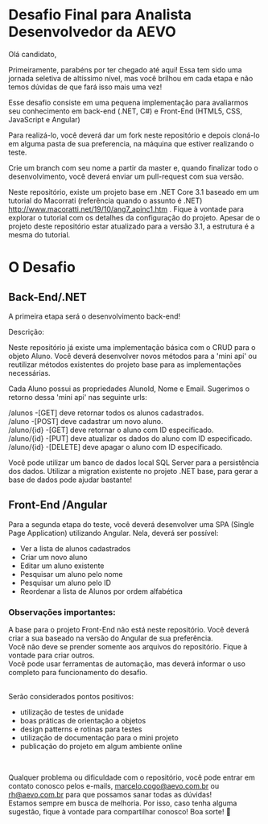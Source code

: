 # Desafio Final para Analista Desenvolvedor da AEVO

Olá candidato,

Primeiramente, parabéns por ter chegado até aqui! Essa tem sido uma jornada seletiva de altíssimo nível, mas você brilhou em cada etapa e não temos dúvidas de que fará isso mais uma vez! <br>

Esse desafio consiste em uma pequena implementação para avaliarmos seu conhecimento em back-end (.NET, C#) e Front-End (HTML5, CSS, JavaScript e Angular)

Para realizá-lo, você deverá dar um fork neste repositório e depois cloná-lo em alguma pasta de sua preferencia, na máquina que estiver realizando o teste.

Crie um branch com seu nome a partir da master e, quando finalizar todo o desenvolvimento, você deverá enviar um pull-request com sua versão.<br>

Neste repositório, existe um projeto base em .NET Core 3.1 baseado em um tutorial do Macorrati (referência quando o assunto é .NET) http://www.macoratti.net/19/10/ang7_apinc1.htm . Fique à vontade para explorar o tutorial com os detalhes da configuração do projeto. Apesar de o projeto deste repositório estar atualizado para a versão 3.1, a estrutura é a mesma do tutorial.

# O Desafio
## Back-End/.NET
A primeira etapa será o desenvolvimento back-end!

Descrição:

Neste repositório já existe uma implementação básica com o CRUD para o objeto Aluno. Você deverá desenvolver novos métodos para a 'mini api' ou reutilizar métodos existentes do projeto base para as implementações necessárias.

Cada Aluno possui as propriedades AlunoId, Nome e Email. Sugerimos o retorno dessa 'mini api' nas seguinte urls: 

/alunos      -[GET] deve retornar todos os alunos cadastrados.<br>
/aluno       -[POST] deve cadastrar um novo aluno. <br>
/aluno/{id}  -[GET] deve retornar o aluno com ID especificado. <br>
/aluno/{id}  -[PUT] deve atualizar os dados do aluno com ID especificado. <br>
/aluno/{id}  -[DELETE] deve apagar o aluno com ID especificado. <br>

Você pode utilizar um banco de dados local SQL Server para a persistência dos dados. Utilizar a migration existente no projeto .NET base, para gerar a base de dados pode ajudar bastante!

## Front-End /Angular
Para a segunda etapa do teste, você deverá desenvolver uma SPA (Single Page Application) utilizando Angular. Nela, deverá ser possível:

- Ver a lista de alunos cadastrados
- Criar um novo aluno
- Editar um aluno existente
- Pesquisar um aluno pelo nome
- Pesquisar um aluno pelo ID
- Reordenar a lista de Alunos por ordem alfabética


### Observações importantes:
A base para o projeto Front-End não está neste repositório. Você deverá criar a sua baseado na versão do Angular de sua preferência.<br>
Você não deve se prender somente aos arquivos do repositório. Fique à vontade para criar outros.<br>
Você pode usar ferramentas de automação, mas deverá informar o uso completo para funcionamento do desafio.<br><br>

Serão considerados pontos positivos: 
- utilização de testes de unidade
- boas práticas de orientação a objetos
- design patterns e rotinas para testes
- utilização de documentação para o mini projeto
- publicação do projeto em algum ambiente online 
<br>

Qualquer problema ou dificuldade com o repositório, você pode entrar em contato conosco pelos e-mails, marcelo.cogo@aevo.com.br ou rh@aevo.com.br para que possamos sanar todas as dúvidas!
<br>
Estamos sempre em busca de melhoria. Por isso, caso tenha alguma sugestão, fique à vontade para compartilhar conosco! Boa sorte! 💛




